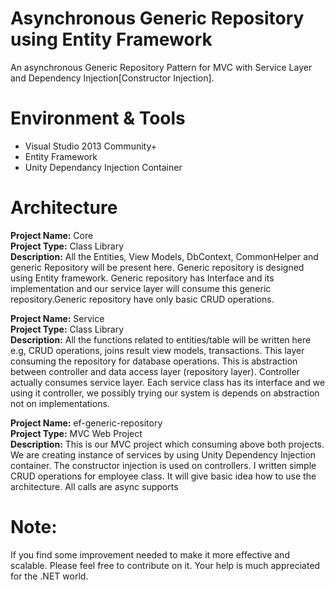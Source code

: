 # Asynchronous Generic Repository using Entity Framework
An asynchronous Generic Repository Pattern for MVC with Service Layer and Dependency Injection[Constructor Injection].

# Environment & Tools
- Visual Studio 2013 Community+
- Entity Framework
- Unity Dependancy Injection Container

# Architecture
**Project Name:** Core <br />
**Project Type:** Class Library <br />
**Description:** All the Entities, View Models, DbContext, CommonHelper and generic Repository will be present  here. Generic repository is designed using Entity framework. Generic repository has Interface and its implementation and our service layer will consume this generic repository.Generic repository have only basic CRUD operations.


**Project Name:** Service <br />
**Project Type:** Class Library <br />
**Description:** All the functions related to entities/table will be written here e.g, CRUD operations, joins result view models, transactions. This layer consuming the repository for database operations. This is abstraction between controller and data access layer (repository layer). Controller actually consumes service layer. Each service class has its interface and we using it controller, we possibly trying our system is depends on abstraction not on implementations. 


**Project Name:** ef-generic-repository <br />
**Project Type:** MVC Web Project <br />
**Description:** This is our MVC project which consuming above both projects. We are creating instance of services by using Unity Dependency Injection container. The constructor injection is used on controllers. I written simple CRUD operations for employee class. It will give basic idea how to use the architecture. All calls are async supports

# Note:
If you find some improvement needed to make it more effective and scalable. Please feel free to contribute on it. Your help is much appreciated for the .NET world.
